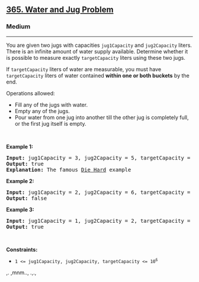 <h2><a href="https://leetcode.com/problems/water-and-jug-problem/">365. Water and Jug Problem</a></h2><h3>Medium</h3><hr><div><p>You are given two jugs with capacities <code>jug1Capacity</code> and <code>jug2Capacity</code> liters. There is an infinite amount of water supply available. Determine whether it is possible to measure exactly <code>targetCapacity</code> liters using these two jugs.</p>

<p>If <code>targetCapacity</code> liters of water are measurable, you must have <code>targetCapacity</code> liters of water contained <strong>within one or both buckets</strong> by the end.</p>

<p>Operations allowed:</p>

<ul>
	<li>Fill any of the jugs with water.</li>
	<li>Empty any of the jugs.</li>
	<li>Pour water from one jug into another till the other jug is completely full, or the first jug itself is empty.</li>
</ul>

<p>&nbsp;</p>
<p><strong>Example 1:</strong></p>

<pre><strong>Input:</strong> jug1Capacity = 3, jug2Capacity = 5, targetCapacity = 4
<strong>Output:</strong> true
<strong>Explanation:</strong> The famous <a href="https://www.youtube.com/watch?v=BVtQNK_ZUJg&amp;ab_channel=notnek01" target="_blank">Die Hard</a> example 
</pre>

<p><strong>Example 2:</strong></p>

<pre><strong>Input:</strong> jug1Capacity = 2, jug2Capacity = 6, targetCapacity = 5
<strong>Output:</strong> false
</pre>

<p><strong>Example 3:</strong></p>

<pre><strong>Input:</strong> jug1Capacity = 1, jug2Capacity = 2, targetCapacity = 3
<strong>Output:</strong> true
</pre>

<p>&nbsp;</p>
<p><strong>Constraints:</strong></p>

<ul>
	<li><code>1 &lt;= jug1Capacity, jug2Capacity, targetCapacity &lt;= 10<sup>6</sup></code></li>
</ul>
</div>










,. ,mnm..,
.,.,
